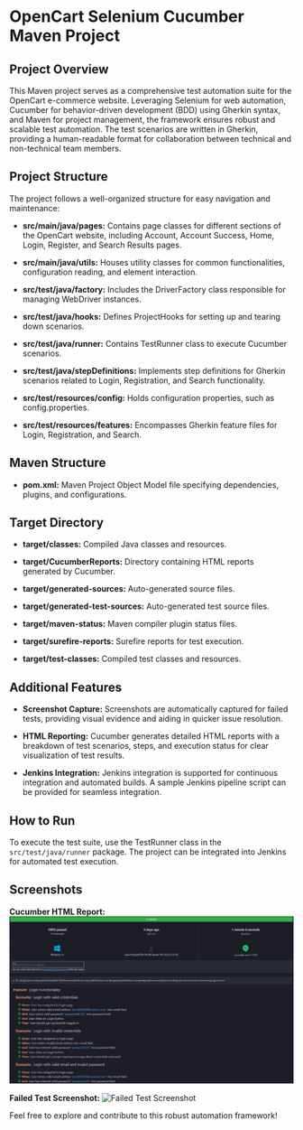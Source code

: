 # OpenCart Selenium Cucumber Maven Project

## Project Overview

This Maven project serves as a comprehensive test automation suite for the OpenCart e-commerce website. Leveraging Selenium for web automation, Cucumber for behavior-driven development (BDD) using Gherkin syntax, and Maven for project management, the framework ensures robust and scalable test automation. The test scenarios are written in Gherkin, providing a human-readable format for collaboration between technical and non-technical team members.

## Project Structure

The project follows a well-organized structure for easy navigation and maintenance:

- **src/main/java/pages:** Contains page classes for different sections of the OpenCart website, including Account, Account Success, Home, Login, Register, and Search Results pages.

- **src/main/java/utils:** Houses utility classes for common functionalities, configuration reading, and element interaction.

- **src/test/java/factory:** Includes the DriverFactory class responsible for managing WebDriver instances.

- **src/test/java/hooks:** Defines ProjectHooks for setting up and tearing down scenarios.

- **src/test/java/runner:** Contains TestRunner class to execute Cucumber scenarios.

- **src/test/java/stepDefinitions:** Implements step definitions for Gherkin scenarios related to Login, Registration, and Search functionality.

- **src/test/resources/config:** Holds configuration properties, such as config.properties.

- **src/test/resources/features:** Encompasses Gherkin feature files for Login, Registration, and Search.

## Maven Structure

- **pom.xml:** Maven Project Object Model file specifying dependencies, plugins, and configurations.

## Target Directory

- **target/classes:** Compiled Java classes and resources.

- **target/CucumberReports:** Directory containing HTML reports generated by Cucumber.

- **target/generated-sources:** Auto-generated source files.

- **target/generated-test-sources:** Auto-generated test source files.

- **target/maven-status:** Maven compiler plugin status files.

- **target/surefire-reports:** Surefire reports for test execution.

- **target/test-classes:** Compiled test classes and resources.

## Additional Features

- **Screenshot Capture:** Screenshots are automatically captured for failed tests, providing visual evidence and aiding in quicker issue resolution.

- **HTML Reporting:** Cucumber generates detailed HTML reports with a breakdown of test scenarios, steps, and execution status for clear visualization of test results.

- **Jenkins Integration:** Jenkins integration is supported for continuous integration and automated builds. A sample Jenkins pipeline script can be provided for seamless integration.

## How to Run

To execute the test suite, use the TestRunner class in the `src/test/java/runner` package. The project can be integrated into Jenkins for automated test execution.

## Screenshots

**Cucumber HTML Report:**
![Cucumber HTML Report](https://github.com/MohammadShuvoAli/CucumberHybridFramework/blob/main/Screenshot/CucumberReport.png)

**Failed Test Screenshot:**
![Failed Test Screenshot](./screenshots/FailedTestScreenshot.png)

Feel free to explore and contribute to this robust automation framework!
